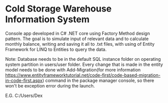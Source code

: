 # Cold Storage Warehouse Information System

Console app developed in C# .NET core using Factory Method design pattern. 
The goal is to simulate input of relevant data and to calculate monthly balance, 
writing and saving it all to .txt files, with using of Entity Framework for LINQ to Entities to query the data.

Note: Database needs to be in the default SQL instance folder on operating system partition in users/user folder. 
Every change that is made in the entity model needs to be done with 
Add-Migration(for more information https://www.entityframeworktutorial.net/code-first/code-based-migration-in-code-first.aspx) command 
in the package manager console, so there won't be exception error during the launch. 

E.G. C:/Users/Dex
